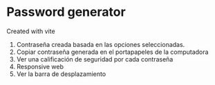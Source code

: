 # Password generator

Created with vite

1. Contraseña creada basada en las opciones seleccionadas.
2. Copiar contraseña generada en el portapapeles de la computadora
3. Ver una calificación de seguridad por cada contraseña
4. Responsive web
5. Ver la barra de desplazamiento

